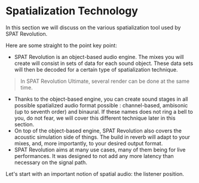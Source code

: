 # Spatialization Technology

In this section we will discuss on the various spatialization tool used by SPAT Revolution.

Here are some straight to the point key point:

+ SPAT Revolution is an object-based audio engine. The mixes you will create will consist in sets of data for each sound object. These data sets will then be decoded for a certain type of spatialization technique.

> In SPAT Revolution Ultimate, several render can be done at the same time.

+ Thanks to the object-based engine, you can create sound stages in all possible spatialized audio format possible : channel-based, ambisonic (up to seventh order) and binaural. If these names does not ring a bell to you, do not fear, we will cover this different technique later in this section.
+ On top of the object-based engine, SPAT Revolution also covers the acoustic simulation side of things. The build in reverb will adapt to your mixes, and, more importantly, to your desired output format.
+ SPAT Revolution aims at many use cases, many of them being for live performances. It was designed to not add any more latency than necessary on the signal path.

Let's start with an important notion of spatial audio: the listener position.

<!-- TODO : NEED PICTURE HERE -->

<!-- In SPAT Revolution multiple 3D-spatialization technologies can be combined and mixed in different formats and rendered simultaneously. (Ultimate only). Let's start with an important notion of spatial audio: the listener position. -->

<!-- ![](include/SpatRevolution_UserGuide_-049.jpg) -->
